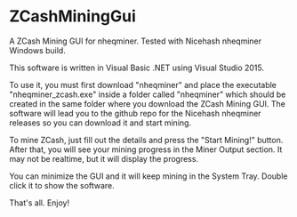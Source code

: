 # ZCashMiningGui
A ZCash Mining GUI for nheqminer. Tested with Nicehash nheqminer Windows build.

This software is written in Visual Basic .NET using Visual Studio 2015.

To use it, you must first download "nheqminer" and place the executable "nheqminer_zcash.exe" inside a folder called "nheqminer" which should be created in the same folder where you download the ZCash Mining GUI. The software will lead you to the github repo for the Nicehash nheqminer releases so you can download it and start mining.

To mine ZCash, just fill out the details and press the "Start Mining!" button. After that, you will see your mining progress in the Miner Output section. It may not be realtime, but it will display the progress.

You can minimize the GUI and it will keep mining in the System Tray. Double click it to show the software.

That's all. Enjoy!
